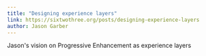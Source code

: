 ```yaml
---
title: "Designing experience layers"
link: https://sixtwothree.org/posts/designing-experience-layers
author: Jason Garber
---
```


Jason's vision on Progressive Enhancement as experience layers